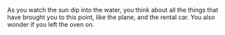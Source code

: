 
As you watch the sun dip into the water, you think about all the things that have brought you to this point, like the plane, and the rental car. 
You also wonder if you left the oven on.
